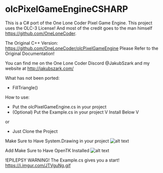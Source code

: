 # olcPixelGameEngineCSHARP
This is a C# port of the One Lone Coder Pixel Game Engine.
This project uses the OLC-3 License! And most of the credit goes to the man himself
https://github.com/OneLoneCoder.

The Original C++ Version: 
https://github.com/OneLoneCoder/olcPixelGameEngine
Please Refer to the Original Documentation!

You can find me on the One Lone Coder Discord
@JakubSzark and my website at http://jakubszark.com/

What has not been ported:
- FillTriangle()

How to use:
- Put the olcPixelGameEngine.cs in your project
- (Optional) Put the Example.cs in your project
V Install Below V

or

 - Just Clone the Project

Make Sure to Have System.Drawing in your project
![alt text](https://i.imgur.com/Q0NdfHd.gif)

Add Make Sure to Have OpenTK Installed
![alt text](https://i.imgur.com/AALeSw9.gif)

!EPILEPSY WARNING!
The Example.cs gives you a start!
https://i.imgur.com/JTVguNg.gif
